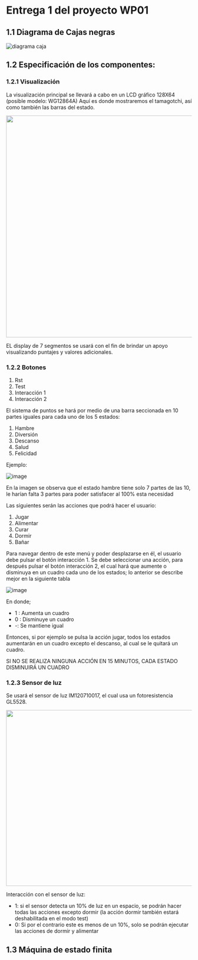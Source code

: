 # Entrega 1 del proyecto WP01
## 1.1 Diagrama de Cajas negras
![diagrama caja](https://github.com/unal-edigital1-lab/entrega-1-proyecto-grupo10-2024-1/assets/160156354/65799273-b1e6-485b-99a4-61b6771c8025)



## 1.2  Especificación de los componentes:

### 1.2.1  Visualización

La visualización principal se llevará a cabo en un LCD gráfico 128X64 (posible modelo: WG12864A)
Aquí es donde mostraremos el tamagotchi, así como también las barras del estado.

<img src="https://github.com/unal-edigital1-lab/entrega-1-proyecto-grupo10-2024-1/assets/159223904/ba9cd04e-095f-4776-ba77-2e0c4786a495.type" width="600" height="600">

EL display de 7 segmentos se usará con el fin de brindar un apoyo visualizando puntajes y valores adicionales.


### 1.2.2  Botones

1. Rst
2. Test
3. Interacción 1
4. Interacción 2

El sistema de puntos se hará por medio de una barra seccionada en 10 partes iguales para cada uno de los 5 estados:

1. Hambre
2. Diversión
3. Descanso
4. Salud
5. Felicidad

Ejemplo:
					
![image](https://github.com/unal-edigital1-lab/entrega-1-proyecto-grupo10-2024-1/assets/160156354/edf32659-d83f-4001-9073-475089ce37f8)


En la imagen se observa que el estado hambre tiene solo 7 partes de las 10, le harían falta 3 partes para poder satisfacer al 100% esta necesidad


Las siguientes serán las acciones que podrá hacer el usuario:

1. Jugar
2. Alimentar
3. Curar
4. Dormir
5. Bañar

Para navegar dentro de este menú y poder desplazarse en él, el usuario debe pulsar el botón interacción 1.
Se debe seleccionar una acción, para después pulsar el botón interacción 2, el cual hará que aumente o disminuya en un cuadro cada uno de los estados; lo anterior se describe mejor en la siguiente tabla

![image](https://github.com/unal-edigital1-lab/entrega-1-proyecto-grupo10-2024-1/assets/160156354/e66e6899-7950-4c67-8362-c5af024e3287)

En donde;

- 1 : Aumenta un cuadro
- 0 : Disminuye un cuadro
- -: Se mantiene igual

Entonces, si por ejemplo se pulsa la acción jugar, todos los estados aumentarán en un cuadro excepto el descanso, al cual se le quitará un cuadro.

SI NO SE REALIZA NINGUNA ACCIÓN EN 15 MINUTOS, CADA ESTADO DISMINUIRÁ UN CUADRO


### 1.2.3  Sensor de luz

Se usará el sensor de luz IM120710017, el cual usa un fotoresistencia GL5528.

<img src="https://github.com/unal-edigital1-lab/entrega-1-proyecto-grupo10-2024-1/assets/159223904/154563b2-ced3-43cc-8fbd-30481ccec982.type" width="656" height="476">

Interacción con el sensor de luz: 

- 1: si el sensor detecta un 10% de luz en un espacio, se podrán hacer todas las acciones excepto dormir (la acción dormir también estará deshabilitada en el modo test)
-  0: Si por el contrario este es menos de un 10%, solo se podrán ejecutar las acciones de dormir y alimentar


## 1.3  Máquina de estado finita
